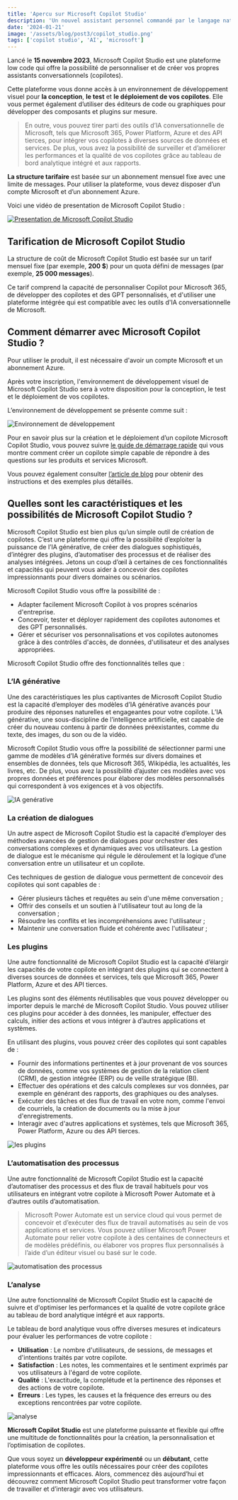```yaml
---
title: 'Apercu sur Microsoft Copilot Studio'
description: 'Un nouvel assistant personnel commandé par le langage naturel'
date: '2024-01-21'
image: '/assets/blog/post3/copilot_studio.png'
tags: ['copilot studio', 'AI', 'microsoft']
---
```


Lancé le **15 novembre 2023**, Microsoft Copilot Studio est une plateforme low code qui offre la possibilité de personnaliser et de créer vos propres assistants conversationnels (copilotes).

Cette plateforme vous donne accès à un environnement de développement visuel pour **la conception**, **le test** et **le déploiement de vos copilotes**. Elle vous permet également d’utiliser des éditeurs de code ou graphiques pour développer des composants et plugins sur mesure. 

> En outre, vous pouvez tirer parti des outils d’IA conversationnelle de Microsoft, tels que Microsoft 365, Power Platform, Azure et des API tierces, pour intégrer vos copilotes à diverses sources de données et services. De plus, vous avez la possibilité de surveiller et d’améliorer les performances et la qualité de vos copilotes grâce au tableau de bord analytique intégré et aux rapports.

**La structure tarifaire** est basée sur un abonnement mensuel fixe avec une limite de messages. Pour utiliser la plateforme, vous devez disposer d’un compte Microsoft et d’un abonnement Azure.

Voici une vidéo de presentation de Microsoft Copilot Studio :

[![Presentation de Microsoft Copilot Studio](https://img-prod-cms-rt-microsoft-com.akamaized.net/cms/api/am/imageFileData/RW1f2AN?ver=8158)](https://www.microsoft.com/en-us/videoplayer/embed/RW1eXkL "Microsoft Copilot Studio")

## Tarification de Microsoft Copilot Studio

La structure de coût de Microsoft Copilot Studio est basée sur un tarif mensuel fixe (par exemple, **200 $**) pour un quota défini de messages (par exemple, **25 000 messages**). 

Ce tarif comprend la capacité de personnaliser Copilot pour Microsoft 365, de développer des copilotes et des GPT personnalisés, et d'utiliser une plateforme intégrée qui est compatible avec les outils d'IA conversationnelle de Microsoft.

## Comment démarrer avec Microsoft Copilot Studio ?

Pour utiliser le produit, il est nécessaire d'avoir un compte Microsoft et un abonnement Azure.

Après votre inscription, l'environnement de développement visuel de Microsoft Copilot Studio sera à votre disposition pour la conception, le test et le déploiement de vos copilotes.

L’environnement de développement se présente comme suit :

![Environnement de développement](./../assets/blog/post3/image1.webp "Environnement de développement")


Pour en savoir plus sur la création et le déploiement d’un copilote Microsoft Copilot Studio, vous pouvez suivre [le guide de démarrage rapide](https://learn.microsoft.com/en-us/microsoft-copilot-studio/fundamentals-get-started?tabs=web) qui vous montre comment créer un copilote simple capable de répondre à des questions sur les produits et services Microsoft.

Vous pouvez également consulter [l’article de blog](https://www.microsoft.com/en-us/microsoft-365/blog/2023/11/15/announcing-microsoft-copilot-studio-customize-copilot-for-microsoft-365-and-build-your-own-standalone-copilots/) pour obtenir des instructions et des exemples plus détaillés.

## Quelles sont les caractéristiques et les possibilités de Microsoft Copilot Studio ?

Microsoft Copilot Studio est bien plus qu’un simple outil de création de copilotes. C’est une plateforme qui offre la possibilité d’exploiter la puissance de l’IA générative, de créer des dialogues sophistiqués, d’intégrer des plugins, d’automatiser des processus et de réaliser des analyses intégrées. Jetons un coup d’œil à certaines de ces fonctionnalités et capacités qui peuvent vous aider à concevoir des copilotes impressionnants pour divers domaines ou scénarios.

Microsoft Copilot Studio vous offre la possibilité de :

* Adapter facilement Microsoft Copilot à vos propres scénarios d'entreprise.
* Concevoir, tester et déployer rapidement des copilotes autonomes et des GPT personnalisés.
* Gérer et sécuriser vos personnalisations et vos copilotes autonomes grâce à des contrôles d'accès, de données, d'utilisateur et des analyses appropriées.

Microsoft Copilot Studio offre des fonctionnalités telles que :

### L‘IA générative

Une des caractéristiques les plus captivantes de Microsoft Copilot Studio est la capacité d’employer des modèles d’IA générative avancés pour produire des réponses naturelles et engageantes pour votre copilote. L’IA générative, une sous-discipline de l’intelligence artificielle, est capable de créer du nouveau contenu à partir de données préexistantes, comme du texte, des images, du son ou de la vidéo.

Microsoft Copilot Studio vous offre la possibilité de sélectionner parmi une gamme de modèles d’IA générative formés sur divers domaines et ensembles de données, tels que Microsoft 365, Wikipédia, les actualités, les livres, etc. De plus, vous avez la possibilité d’ajuster ces modèles avec vos propres données et préférences pour élaborer des modèles personnalisés qui correspondent à vos exigences et à vos objectifs.

![IA genérative](./../assets/blog/post3/image2.webp "IA genérative")

### La création de dialogues

Un autre aspect de Microsoft Copilot Studio est la capacité d’employer des méthodes avancées de gestion de dialogues pour orchestrer des conversations complexes et dynamiques avec vos utilisateurs. La gestion de dialogue est le mécanisme qui régule le déroulement et la logique d’une conversation entre un utilisateur et un copilote.

Ces techniques de gestion de dialogue vous permettent de concevoir des copilotes qui sont capables de :

* Gérer plusieurs tâches et requêtes au sein d'une même conversation ;
* Offrir des conseils et un soutien à l'utilisateur tout au long de la conversation ;
* Résoudre les conflits et les incompréhensions avec l'utilisateur ;
* Maintenir une conversation fluide et cohérente avec l'utilisateur ;

### Les plugins

Une autre fonctionnalité de Microsoft Copilot Studio est la capacité d’élargir les capacités de votre copilote en intégrant des plugins qui se connectent à diverses sources de données et services, tels que Microsoft 365, Power Platform, Azure et des API tierces.

Les plugins sont des éléments réutilisables que vous pouvez développer ou importer depuis le marché de Microsoft Copilot Studio. Vous pouvez utiliser ces plugins pour accéder à des données, les manipuler, effectuer des calculs, initier des actions et vous intégrer à d’autres applications et systèmes.

En utilisant des plugins, vous pouvez créer des copilotes qui sont capables de :

* Fournir des informations pertinentes et à jour provenant de vos sources de données, comme vos systèmes de gestion de la relation client (CRM), de gestion intégrée (ERP) ou de veille stratégique (BI).
* Effectuer des opérations et des calculs complexes sur vos données, par exemple en générant des rapports, des graphiques ou des analyses.
* Exécuter des tâches et des flux de travail en votre nom, comme l'envoi de courriels, la création de documents ou la mise à jour d'enregistrements.
* Interagir avec d'autres applications et systèmes, tels que Microsoft 365, Power Platform, Azure ou des API tierces.

![les plugins](./../assets/blog/post3/image3.webp "les plugins")

### L’automatisation des processus

Une autre fonctionnalité de Microsoft Copilot Studio est la capacité d’automatiser des processus et des flux de travail habituels pour vos utilisateurs en intégrant votre copilote à Microsoft Power Automate et à d’autres outils d’automatisation.

> Microsoft Power Automate est un service cloud qui vous permet de concevoir et d’exécuter des flux de travail automatisés au sein de vos applications et services. Vous pouvez utiliser Microsoft Power Automate pour relier votre copilote à des centaines de connecteurs et de modèles prédéfinis, ou élaborer vos propres flux personnalisés à l’aide d’un éditeur visuel ou basé sur le code.


![automatisation des processus](./../assets/blog/post3/image4.webp "automatisation des processus")

### L’analyse

Une autre fonctionnalité de Microsoft Copilot Studio est la capacité de suivre et d'optimiser les performances et la qualité de votre copilote grâce au tableau de bord analytique intégré et aux rapports.

Le tableau de bord analytique vous offre diverses mesures et indicateurs pour évaluer les performances de votre copilote :

* **Utilisation** : Le nombre d'utilisateurs, de sessions, de messages et d'intentions traités par votre copilote.
* **Satisfaction** : Les notes, les commentaires et le sentiment exprimés par vos utilisateurs à l'égard de votre copilote.
* **Qualité** : L'exactitude, la complétude et la pertinence des réponses et des actions de votre copilote.
* **Erreurs** : Les types, les causes et la fréquence des erreurs ou des exceptions rencontrées par votre copilote.

![analyse](./../assets/blog/post3/image5.webp "analyse")

**Microsoft Copilot Studio** est une plateforme puissante et flexible qui offre une multitude de fonctionnalités pour la création, la personnalisation et l’optimisation de copilotes.

Que vous soyez un **développeur expérimenté** ou un **débutant**, cette plateforme vous offre les outils nécessaires pour créer des copilotes impressionnants et efficaces. Alors, commencez dès aujourd’hui et découvrez comment Microsoft Copilot Studio peut transformer votre façon de travailler et d’interagir avec vos utilisateurs.